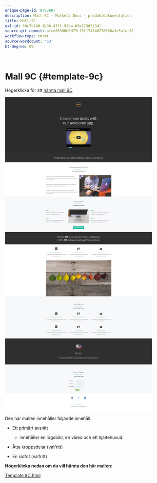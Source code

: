 ```yaml
---
unique-page-id: 8783987
description: Mall 9C - Marketo Docs - produktdokumentation
title: Mall 9C
exl-id: 60c7b740-1b96-4ff1-92ba-05e573d513d1
source-git-commit: bfcd66388b0d77cf3f1743b0778026a1e5a1ec61
workflow-type: tm+mt
source-wordcount: '63'
ht-degree: 0%

---
```


# Mall 9C {#template-9c}

Högerklicka för att [hämta mall 9C](https://experienceleague.adobe.com/landing/marketo/lp-templates/template-9c.html)

![](assets/image2015-7-28-15-3a35-3a30.png)

Den här mallen innehåller följande innehåll:

* Ett primärt avsnitt

   * innehåller en logobild, en video och ett hjältehuvud

* Åtta kroppsdelar (valfritt)
* En sidfot (valfritt)

**Högerklicka nedan om du vill hämta den här mallen:**

[Template 9C.html](https://experienceleague.adobe.com/landing/marketo/lp-templates/template-9c.html)
